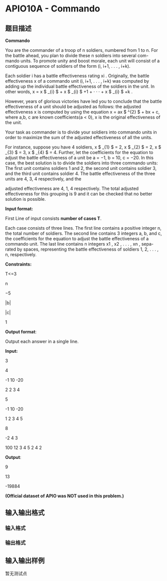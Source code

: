 # APIO10A - Commando

## 题目描述

**Commando**

You are the commander of a troop of n soldiers, numbered from 1 to n. For the battle ahead, you plan to divide these n soldiers into several com-mando units. To promote unity and boost morale, each unit will consist of a contiguous sequence of soldiers of the form (i, i+1, . . . , i+k).

Each soldier i has a battle effectiveness rating xi . Originally, the battle effectiveness x of a commando unit (i, i+1, . . . , i+k) was computed by adding up the individual battle effectiveness of the soldiers in the unit. In other words, x = x $ _{i} $ + x $ _{i} $ +1 + · · · + x $ _{i} $ +k .

However, years of glorious victories have led you to conclude that the battle effectiveness of a unit should be adjusted as follows: the adjusted effectiveness x is computed by using the equation x = ax $ ^{2} $ + bx + c, where a,b, c are known coefficients(a < 0), x is the original effectiveness of the unit.

Your task as commander is to divide your soldiers into commando units in order to maximize the sum of the adjusted effectiveness of all the units.

For instance, suppose you have 4 soldiers, x $ _{1} $ = 2, x $ _{2} $ = 2, x $ _{3} $ = 3, x $ _{4} $ = 4. Further, let the coefficients for the equation to adjust the battle effectiveness of a unit be a = −1, b = 10, c = −20. In this case, the best solution is to divide the soldiers into three commando units: The first unit contains soldiers 1 and 2, the second unit contains soldier 3, and the third unit contains soldier 4. The battle effectiveness of the three units are 4, 3, 4 respectively, and the

adjusted effectiveness are 4, 1, 4 respectively. The total adjusted effectiveness for this grouping is 9 and it can be checked that no better solution is possible.

**Input format:**

First Line of input consists **number of cases T**.

Each case consists of three lines. The first line contains a positive integer n, the total number of soldiers. The second line contains 3 integers a, b, and c, the coefficients for the equation to adjust the battle effectiveness of a commando unit. The last line contains n integers x1 , x2 , . . . , xn , sepa-rated by spaces, representing the battle effectiveness of soldiers 1, 2, . . . , n, respectively.

**Constraints:**

T<=3

n

−5

|b|

|c|

1

**Output format**:

Output each answer in a single line.

**Input:**

3

4

-1 10 -20

2 2 3 4

5

-1 10 -20

1 2 3 4 5

8

-2 4 3

100 12 3 4 5 2 4 2

**Output**:

9

13

-19884

**(Official dataset of APIO was NOT used in this problem.)**

## 输入输出格式

### 输入格式

### 输出格式

## 输入输出样例

暂无测试点

